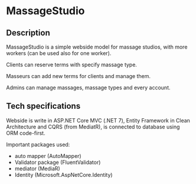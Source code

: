 # MassageStudio
<h2>Description</h2>
<p>MassageStudio is a simple webside model for massage studios, with more workers (can be used also for one worker).</p>
<p>Clients can reserve terms with specify massage type.</p>
<p>Masseurs can add new terms for clients and manage them.</p>
<p>Admins can manage massages, massage types and every account.</p>
<h2>Tech specifications</h2>
<p>Webside is write in  ASP.NET Core MVC (.NET 7), Entity Framework in Clean Architecture and CQRS (from MediatR), is connected to database using ORM code-first.</p>
<p>
  Important packages used:
  <ul>
    <li>auto mapper (AutoMapper)</li>
    <li>Validator package (FluentValidator)</li>
    <li>mediator (MediaR)</li>
    <li>Identity (Microsoft.AspNetCore.Identity)</li>
  </ul>
</p>
